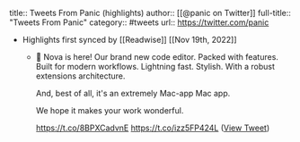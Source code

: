 title:: Tweets From Panic (highlights)
author:: [[@panic on Twitter]]
full-title:: "Tweets From Panic"
category:: #tweets
url:: https://twitter.com/panic

- Highlights first synced by [[Readwise]] [[Nov 19th, 2022]]
	- 🌌 Nova is here! Our brand new code editor. Packed with features. Built for modern workflows. Lightning fast. Stylish. With a robust extensions architecture.
	  
	  And, best of all, it's an extremely Mac-app Mac app.
	  
	  We hope it makes your work wonderful.
	  
	  https://t.co/8BPXCadvnE https://t.co/izz5FP424L ([View Tweet](https://twitter.com/panic/status/1306292904063766529))